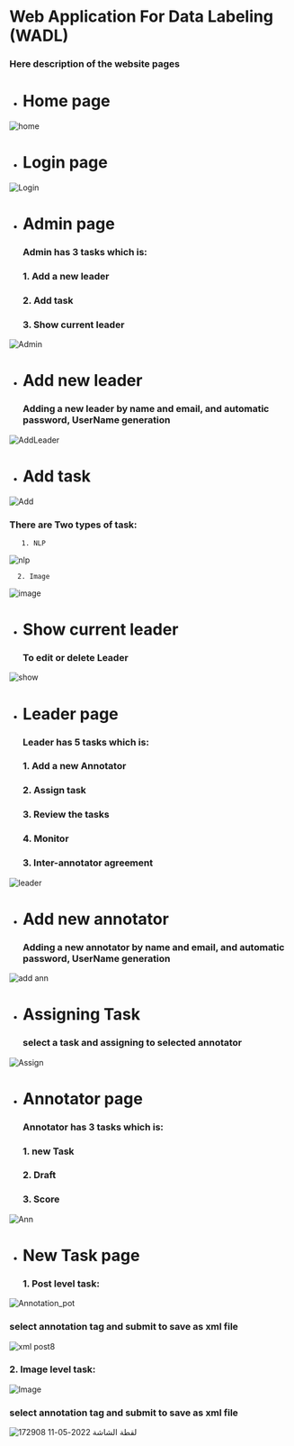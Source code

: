 # Web Application For Data Labeling (WADL)
  ### Here description of the website pages

* # Home page
![home](https://user-images.githubusercontent.com/86664682/169663269-b7458e4f-fe31-4782-b9df-545372606a00.png)
* # Login page
![Login](https://user-images.githubusercontent.com/86664682/169663118-9076d7b3-2827-4b1d-aee3-8c4129071822.png)
* # Admin page 
  ### Admin has 3 tasks which is:
   ###  1. Add a new leader
   ###  2. Add task 
   ###  3. Show current leader

![Admin](https://user-images.githubusercontent.com/86664682/169663408-317d364a-f025-47eb-8fdf-30bf28d1b8b4.png)
* # Add new leader
   ### Adding a new leader by name and email, and automatic password, UserName generation
![AddLeader](https://user-images.githubusercontent.com/86664682/169663606-e20f301e-2627-4fd6-a2e8-ce7f642b0b04.png)
* # Add task 
![Add](https://user-images.githubusercontent.com/86664682/169664089-58698c02-c931-4e83-9e39-896da55b567c.png)

  ### There are Two types of task:
       1. NLP
  ![nlp](https://user-images.githubusercontent.com/86664682/169663962-e2247ef2-f1b8-469e-9a90-7f4482ab8281.png)

      2. Image 
  ![image](https://user-images.githubusercontent.com/86664682/169664039-b6a3326a-08b2-43c4-912c-a6fada1213f9.png)

* # Show current leader
  ### To edit or delete Leader  
![show](https://user-images.githubusercontent.com/86664682/169664253-bf42d8bb-a28a-4887-a199-1c184d02ab1a.png)
* # Leader page 
  ### Leader has 5 tasks which is:
   ###  1. Add a new Annotator
   ###  2. Assign task
   ###  3. Review the tasks
   ###  4. Monitor
   ###  3. Inter-annotator agreement

![leader](https://user-images.githubusercontent.com/86664682/169665250-1bc77fab-a14a-40a1-bf74-adb1fb968969.png)
* # Add new annotator
   ### Adding a new annotator by name and email, and automatic password, UserName generation
![add ann](https://user-images.githubusercontent.com/86664682/169665383-0714cce6-1a95-42bf-a4da-5794a90a19d0.png)
* # Assigning Task
   ### select a task and assigning to selected annotator 
![Assign](https://user-images.githubusercontent.com/86664682/169665417-3b6fbd8f-e641-4210-9f25-5528f22ab1a4.png)
* # Annotator page 
  ### Annotator has 3 tasks which is:
   ###  1. new Task
   ###  2. Draft
   ###  3. Score
![Ann](https://user-images.githubusercontent.com/86664682/169665595-7ae4acf0-01d2-4e88-9e3d-d8aa80302517.png)
* # New Task page 
  ### 1. Post level task:
![Annotation_pot](https://user-images.githubusercontent.com/86664682/169665674-f9a30985-9545-42ce-8773-a4c157e42aea.png)
  ### select annotation tag and submit to save as xml file
![xml post8](https://user-images.githubusercontent.com/86664682/169665717-a715305a-4f65-41ad-bda8-e47e76ab6c69.png)
  ### 2. Image level task:
![Image](https://user-images.githubusercontent.com/86664682/169665750-ddbfa19f-362f-4268-aa80-78e115be648e.png)
  ### select annotation tag and submit to save as xml file
![لقطة الشاشة 2022-05-11 172908](https://user-images.githubusercontent.com/86664682/169665755-4164f0ce-ceb4-4223-86fa-50ebff33ceb2.png)

